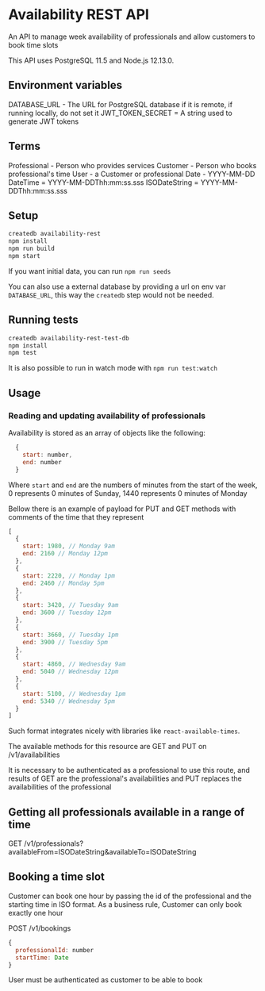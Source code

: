 # Availability REST API

An API to manage week availability of professionals and allow customers to book time slots

This API uses PostgreSQL 11.5 and Node.js 12.13.0.

## Environment variables

DATABASE_URL - The URL for PostgreSQL database if it is remote, if running locally, do not set it
JWT_TOKEN_SECRET = A string used to generate JWT tokens

## Terms
Professional - Person who provides services
Customer - Person who books professional's time
User - a Customer or professional
Date - YYYY-MM-DD
DateTime = YYYY-MM-DDThh:mm:ss.sss
ISODateString = YYYY-MM-DDThh:mm:ss.sss

## Setup

```bash
createdb availability-rest 
npm install
npm run build
npm start
```

If you want initial data, you can run `npm run seeds`

You can also use a external database by providing a url on env var `DATABASE_URL`, this way the `createdb` step would not be needed.

## Running tests

```bash
createdb availability-rest-test-db
npm install
npm test
```

It is also possible to run in watch mode with `npm run test:watch`

## Usage

### Reading and updating availability of professionals

Availability is stored as an array of objects like the following:

```js
  {
    start: number,
    end: number
  }
```

Where `start` and `end` are the numbers of minutes from the start of the week, 0 represents 0 minutes of Sunday, 1440 represents 0 minutes of Monday

Bellow there is an example of payload for PUT and GET methods with comments of the time that they represent

```js
[
  {
    start: 1980, // Monday 9am
    end: 2160 // Monday 12pm
  },
  {
    start: 2220, // Monday 1pm
    end: 2460 // Monday 5pm
  },
  {
    start: 3420, // Tuesday 9am
    end: 3600 // Tuesday 12pm
  },
  {
    start: 3660, // Tuesday 1pm
    end: 3900 // Tuesday 5pm
  },
  {
    start: 4860, // Wednesday 9am
    end: 5040 // Wednesday 12pm
  },
  {
    start: 5100, // Wednesday 1pm
    end: 5340 // Wednesday 5pm
  }
]
```

Such format integrates nicely with libraries like `react-available-times`.

The available methods for this resource are GET and PUT on /v1/availabilities

It is necessary to be authenticated as a professional to use this route, and results of GET are the professional's availabilities and PUT replaces the availabilities of the professional

## Getting all professionals available in a range of time

GET /v1/professionals?availableFrom=ISODateString&availableTo=ISODateString

## Booking a time slot

Customer can book one hour by passing the id of the professional and the starting time in ISO format.
As a business rule, Customer can only book exactly one hour

POST /v1/bookings

```js
{
  professionalId: number
  startTime: Date
}
```

User must be authenticated as customer to be able to book
